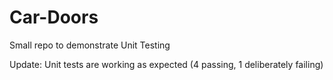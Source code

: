 # Car-Doors

Small repo to demonstrate Unit Testing


Update: Unit tests are working as expected (4 passing, 1 deliberately failing)